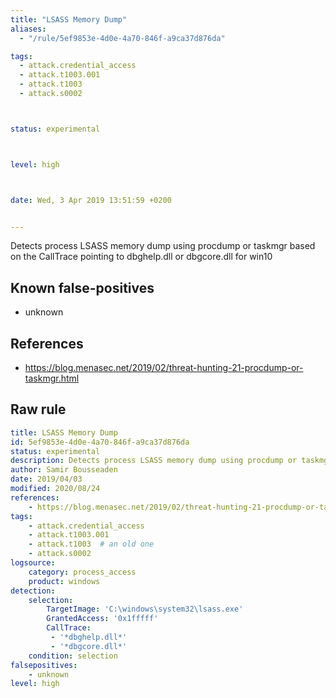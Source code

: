 ```yaml
---
title: "LSASS Memory Dump"
aliases:
  - "/rule/5ef9853e-4d0e-4a70-846f-a9ca37d876da"

tags:
  - attack.credential_access
  - attack.t1003.001
  - attack.t1003
  - attack.s0002



status: experimental



level: high



date: Wed, 3 Apr 2019 13:51:59 +0200


---
```


Detects process LSASS memory dump using procdump or taskmgr based on the CallTrace pointing to dbghelp.dll or dbgcore.dll for win10

<!--more-->


## Known false-positives

* unknown



## References

* https://blog.menasec.net/2019/02/threat-hunting-21-procdump-or-taskmgr.html


## Raw rule
```yaml
title: LSASS Memory Dump
id: 5ef9853e-4d0e-4a70-846f-a9ca37d876da
status: experimental
description: Detects process LSASS memory dump using procdump or taskmgr based on the CallTrace pointing to dbghelp.dll or dbgcore.dll for win10
author: Samir Bousseaden
date: 2019/04/03
modified: 2020/08/24
references:
    - https://blog.menasec.net/2019/02/threat-hunting-21-procdump-or-taskmgr.html
tags:
    - attack.credential_access
    - attack.t1003.001
    - attack.t1003  # an old one
    - attack.s0002
logsource:
    category: process_access
    product: windows
detection:
    selection:
        TargetImage: 'C:\windows\system32\lsass.exe'
        GrantedAccess: '0x1fffff'
        CallTrace:
         - '*dbghelp.dll*'
         - '*dbgcore.dll*'
    condition: selection
falsepositives:
    - unknown
level: high

```
